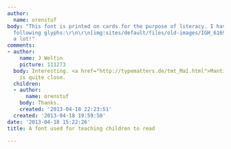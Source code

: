 ```yaml
---
author:
  name: orenstuf
body: "This font is printed on cards for the purpose of literacy. I have only the
  following glyphs:\r\n\r\n[img:sites/default/files/old-images/IGH_6169.png]\r\n[img:sites/default/files/old-images/A_3605.png]\r\n[img:sites/default/files/old-images/EO_6409.png]\r\n\r\n\r\nThanks
  a lot!"
comments:
- author:
    name: J Weltin
    picture: 111273
  body: Interesting. <a href="http://typematters.de/tmt_MaI.html">Mantika Informal</a>
    is quite close.
  children:
  - author:
      name: orenstuf
    body: Thanks.
    created: '2013-04-18 22:23:51'
  created: '2013-04-18 19:59:50'
date: '2013-04-18 15:22:26'
title: A font used for teaching children to read

---
```

